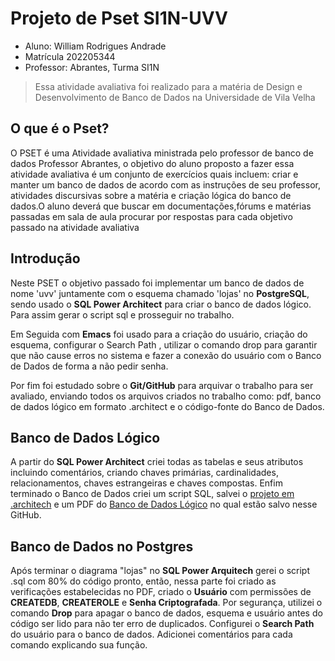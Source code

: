 # Projeto de Pset SI1N-UVV

* Aluno: William Rodrigues Andrade
* Matrícula 202205344 
* Professor: Abrantes, Turma SI1N

> Essa atividade avaliativa foi realizado para a matéria de Design e Desenvolvimento de Banco de Dados na Universidade de Vila Velha

## O que é o Pset?
 O PSET é uma Atividade avaliativa ministrada pelo professor de banco de dados Professor Abrantes, o objetivo do aluno proposto a fazer essa atividade avaliativa é um conjunto de exercícios quais incluem: criar e manter um banco de dados de acordo com as instruções de seu professor, atividades discursivas sobre a matéria e criação lógica do banco de dados.O aluno deverá que buscar em documentações,fórums e matérias passadas em sala de aula procurar por respostas para cada  objetivo passado na atividade avaliativa
 
## Introdução
 Neste PSET o objetivo passado foi implementar um banco de dados de nome 'uvv' juntamente com o esquema chamado 'lojas' no **PostgreSQL**, sendo usado o **SQL Power Architect** para criar o banco  de dados lógico. Para assim gerar o script sql e prosseguir no trabalho. 

 Em Seguida com **Emacs** foi usado para a criação do usuário, criação do esquema, configurar o Search Path , utilizar o comando drop para garantir que não cause erros no sistema e fazer a conexão do usuário com o Banco de Dados de forma a não pedir senha. 

 Por fim foi estudado sobre o **Git/GitHub** para arquivar o trabalho para ser avaliado, enviando todos os arquivos criados no trabalho como: pdf, banco de dados lógico em formato .architect e o código-fonte do Banco de Dados.

## Banco de Dados Lógico
 A partir do **SQL Power Architect** criei todas as tabelas e seus atributos incluindo comentários, criando chaves primárias, cardinalidades, relacionamentos, chaves estrangeiras e chaves compostas. Enfim terminado o Banco de Dados criei um script SQL, salvei o [projeto em .architech](https://github.com/oWilliamRodrigues/uvv-bd1-si1n/blob/main/si1n_202205344_postgresql.architect) e um PDF do [Banco de Dados Lógico](https://github.com/oWilliamRodrigues/uvv-bd1-si1n/blob/main/si1n_202205344_postgresql.pdf) no qual estão salvo nesse GitHub.

## Banco de Dados no Postgres
 Após terminar o diagrama "lojas" no **SQL Power Arquitech** gerei o script .sql com 80% do código pronto, então, nessa parte foi criado as verificações estabelecidas no PDF, criado o **Usuário** com permissões de **CREATEDB**, **CREATEROLE** e **Senha Criptografada**. Por segurança, utilizei o comando **Drop** para apagar o banco de dados, esquema e usuário antes do código ser lido para não ter erro de duplicados. Configurei o **Search Path** do usuário para o banco de dados. Adicionei comentários para cada comando explicando sua função.
